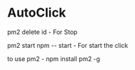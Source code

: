 # AutoClick

pm2 delete id - For Stop 

pm2 start npm -- start - For start the click

to use pm2 - npm install pm2 -g